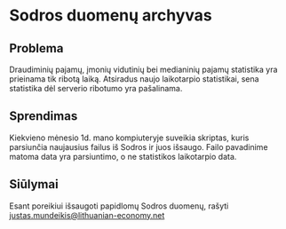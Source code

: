 # Sodros duomenų archyvas

## Problema

Draudiminių pajamų, įmonių vidutinių bei medianinių pajamų statistika yra prieinama tik ribotą laiką. Atsiradus naujo laikotarpio statistikai, sena statistika dėl serverio ribotumo yra pašalinama. 

## Sprendimas

Kiekvieno mėnesio 1d. mano kompiuteryje suveikia skriptas, kuris parsiunčia naujausius failus iš Sodros ir juos išsaugo. Failo pavadinime matoma data yra parsiuntimo, o ne statistikos laikotarpio data. 

## Siūlymai
Esant poreikiui išsaugoti papidlomų Sodros duomenų, rašyti justas.mundeikis@lithuanian-economy.net